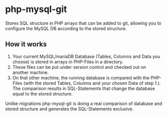 # php-mysql-git
Stores SQL structure in PHP arrays that can be added to git, allowing you to configure the MySQL DB according to the stored structure.

## How it works
1. Your current MySQL/mariaDB Database (Tables, Columns and Data you choose) is stored in arrays in PHP-Files in a directory.
2. These files can be put under version control and checked out on another machine.
3. On that other machine, the running database is compared with the PHP-Files (with the stored Tables, Columns and your chosen Data of step 1.). The comparison results in SQL-Statements that change the database equal to the stored structure.

Unlike migrations php-mysql-git is doing a real comparison of database and stored structure and generates the SQL-Statements exclusive. 